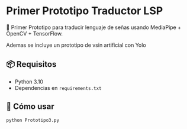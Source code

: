 # Primer Prototipo Traductor LSP

🎯 Primer Prototipo para traducir lenguaje de señas usando MediaPipe + OpenCV + TensorFlow.

Ademas se incluye un prototipo de vsin artificial con Yolo

## 📦 Requisitos
- Python 3.10
- Dependencias en `requirements.txt`

## 🚀 Cómo usar
```bash
python Prototipo3.py